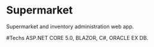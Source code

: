 # Supermarket
Supermarket and inventory administration web app.

#Techs
ASP.NET CORE 5.0,
BLAZOR,
C#,
ORACLE EX DB.
